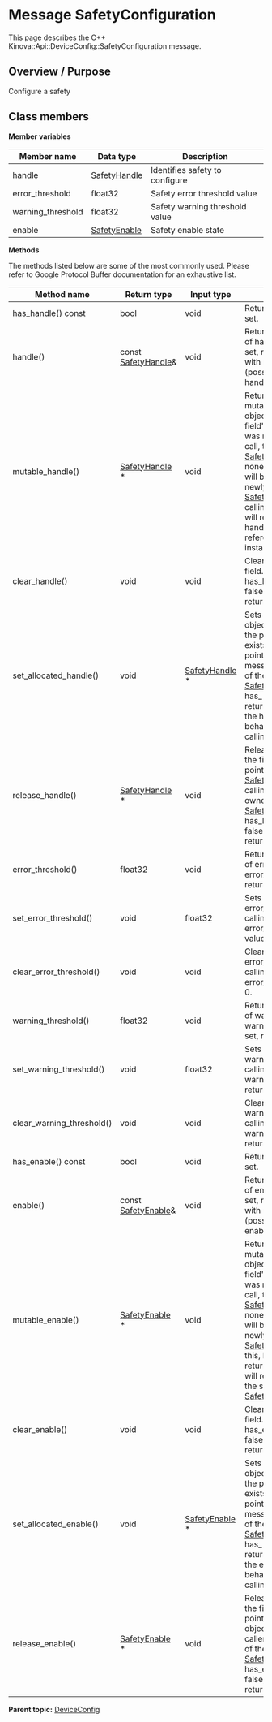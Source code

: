 # Message SafetyConfiguration

This page describes the C++ Kinova::Api::DeviceConfig::SafetyConfiguration message.

## Overview / Purpose

Configure a safety

## Class members

 **Member variables** 

|Member name|Data type|Description|
|-----------|---------|-----------|
|handle| [SafetyHandle](msg_Common_SafetyHandle.md#)|Identifies safety to configure|
|error\_threshold|float32|Safety error threshold value|
|warning\_threshold|float32|Safety warning threshold value|
|enable| [SafetyEnable](msg_DeviceConfig_SafetyEnable.md#)|Safety enable state|

 **Methods** 

The methods listed below are some of the most commonly used. Please refer to Google Protocol Buffer documentation for an exhaustive list.

|Method name|Return type|Input type|Description|
|-----------|-----------|----------|-----------|
|has\_handle\(\) const|bool|void|Returns true if handle is set.|
|handle\(\)|const [SafetyHandle](msg_Common_SafetyHandle.md#)&|void|Returns the current value of handle. If handle is not set, returns a [SafetyHandle](msg_Common_SafetyHandle.md#) with none of its fields set \(possibly handle::default\_instance\(\)\).|
|mutable\_handle\(\)| [SafetyHandle](msg_Common_SafetyHandle.md#) \*|void|Returns a pointer to the mutable [SafetyHandle](msg_Common_SafetyHandle.md#) object that stores the field's value. If the field was not set prior to the call, then the returned [SafetyHandle](msg_Common_SafetyHandle.md#) will have none of its fields set \(i.e. it will be identical to a newly-allocated [SafetyHandle](msg_Common_SafetyHandle.md#)\). After calling this, has\_handle\(\) will return true and handle\(\) will return a reference to the same instance of [SafetyHandle](msg_Common_SafetyHandle.md#).|
|clear\_handle\(\)|void|void|Clears the value of the field. After calling this, has\_handle\(\) will return false and handle\(\) will return the default value.|
|set\_allocated\_handle\(\)|void| [SafetyHandle](msg_Common_SafetyHandle.md#) \*|Sets the [SafetyHandle](msg_Common_SafetyHandle.md#) object to the field and frees the previous field value if it exists. If the [SafetyHandle](msg_Common_SafetyHandle.md#) pointer is not NULL, the message takes ownership of the allocated [SafetyHandle](msg_Common_SafetyHandle.md#) object and has\_ [SafetyHandle](msg_Common_SafetyHandle.md#)\(\) will return true. Otherwise, if the handle is NULL, the behavior is the same as calling clear\_handle\(\).|
|release\_handle\(\)| [SafetyHandle](msg_Common_SafetyHandle.md#) \*|void|Releases the ownership of the field and returns the pointer of the [SafetyHandle](msg_Common_SafetyHandle.md#) object. After calling this, caller takes the ownership of the allocated [SafetyHandle](msg_Common_SafetyHandle.md#) object, has\_handle\(\) will return false, and handle\(\) will return the default value.|
|error\_threshold\(\)|float32|void|Returns the current value of error\_threshold. If the error\_threshold is not set, returns 0.|
|set\_error\_threshold\(\)|void|float32|Sets the value of error\_threshold. After calling this, error\_threshold\(\) will return value.|
|clear\_error\_threshold\(\)|void|void|Clears the value of error\_threshold. After calling this, error\_threshold\(\) will return 0.|
|warning\_threshold\(\)|float32|void|Returns the current value of warning\_threshold. If the warning\_threshold is not set, returns 0.|
|set\_warning\_threshold\(\)|void|float32|Sets the value of warning\_threshold. After calling this, warning\_threshold\(\) will return value.|
|clear\_warning\_threshold\(\)|void|void|Clears the value of warning\_threshold. After calling this, warning\_threshold\(\) will return 0.|
|has\_enable\(\) const|bool|void|Returns true if enable is set.|
|enable\(\)|const [SafetyEnable](msg_DeviceConfig_SafetyEnable.md#)&|void|Returns the current value of enable. If enable is not set, returns a [SafetyEnable](msg_DeviceConfig_SafetyEnable.md#) with none of its fields set \(possibly enable::default\_instance\(\)\).|
|mutable\_enable\(\)| [SafetyEnable](msg_DeviceConfig_SafetyEnable.md#) \*|void|Returns a pointer to the mutable [SafetyEnable](msg_DeviceConfig_SafetyEnable.md#) object that stores the field's value. If the field was not set prior to the call, then the returned [SafetyEnable](msg_DeviceConfig_SafetyEnable.md#) will have none of its fields set \(i.e. it will be identical to a newly-allocated [SafetyEnable](msg_DeviceConfig_SafetyEnable.md#)\). After calling this, has\_enable\(\) will return true and enable\(\) will return a reference to the same instance of [SafetyEnable](msg_DeviceConfig_SafetyEnable.md#).|
|clear\_enable\(\)|void|void|Clears the value of the field. After calling this, has\_enable\(\) will return false and enable\(\) will return the default value.|
|set\_allocated\_enable\(\)|void| [SafetyEnable](msg_DeviceConfig_SafetyEnable.md#) \*|Sets the [SafetyEnable](msg_DeviceConfig_SafetyEnable.md#) object to the field and frees the previous field value if it exists. If the [SafetyEnable](msg_DeviceConfig_SafetyEnable.md#) pointer is not NULL, the message takes ownership of the allocated [SafetyEnable](msg_DeviceConfig_SafetyEnable.md#) object and has\_ [SafetyEnable](msg_DeviceConfig_SafetyEnable.md#)\(\) will return true. Otherwise, if the enable is NULL, the behavior is the same as calling clear\_enable\(\).|
|release\_enable\(\)| [SafetyEnable](msg_DeviceConfig_SafetyEnable.md#) \*|void|Releases the ownership of the field and returns the pointer of the [SafetyEnable](msg_DeviceConfig_SafetyEnable.md#) object. After calling this, caller takes the ownership of the allocated [SafetyEnable](msg_DeviceConfig_SafetyEnable.md#) object, has\_enable\(\) will return false, and enable\(\) will return the default value.|

**Parent topic:** [DeviceConfig](../references/summary_DeviceConfig.md)

